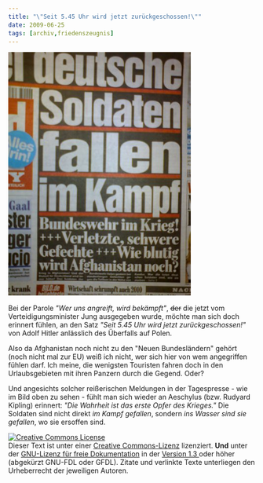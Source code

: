 ```yaml
---
title: "\"Seit 5.45 Uhr wird jetzt zurückgeschossen!\""
date: 2009-06-25
tags: [archiv,friedenszeugnis]
---
```


![bw_afganistan.JPG](bw_afganistan.JPG)

Bei der Parole <i>"Wer uns angreift, wird bekämpft"</i>, <s>der</s> die jetzt vom Verteidigungsminister Jung ausgegeben wurde, möchte man sich doch erinnert fühlen, an den Satz <i>"Seit 5.45 Uhr wird jetzt zurückgeschossen!"</i> von Adolf Hitler anlässlich des Überfalls auf Polen. 

Also da Afghanistan noch nicht zu den "Neuen Bundesländern" gehört (noch nicht mal zur EU) weiß ich nicht, wer sich hier von wem angegriffen fühlen darf. Ich meine, die wenigsten Touristen fahren doch in den Urlaubsgebieten mit ihren Panzern durch die Gegend. Oder?
<!--break-->
Und angesichts solcher reißerischen Meldungen in der Tagespresse - wie im Bild oben zu sehen - fühlt man sich wieder an Aeschylus (bzw. Rudyard Kipling) erinnert: <i>"Die Wahrheit ist das erste Opfer des Krieges."</i> Die Soldaten sind nicht direkt <i>im Kampf gefallen</i>, sondern <i>ins Wasser sind sie gefallen</i>, wo sie ersoffen sind. 

<a rel="license" href="http://creativecommons.org/licenses/by-sa/3.0/de/"><img alt="Creative Commons License" style="border-width:0" src="http://i.creativecommons.org/l/by-sa/3.0/de/88x31.png" /></a><br />Dieser <span xmlns:dc="http://purl.org/dc/elements/1.1/" href="http://purl.org/dc/dcmitype/Text" rel="dc:type">Text</span> ist unter einer <a rel="license" href="http://creativecommons.org/licenses/by-sa/3.0/de/">Creative Commons-Lizenz</a> lizenziert. **Und** unter der <a href="http://de.wikipedia.org/wiki/GFDL">GNU-Lizenz für freie Dokumentation</a> in der <a href="http://www.gnu.org/licenses/fdl-1.3.html">Version 1.3 </a> oder höher (abgekürzt GNU-FDL oder GFDL). Zitate und verlinkte Texte unterliegen den Urheberrecht der jeweiligen Autoren.
